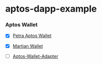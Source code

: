 # aptos-dapp-example

### Aptos Wallet

- [X] [Petra Aptos Wallet](./wallet/petra-aptos-wallet)
- [x] [Martian Wallet](./wallet/martian-wallet)
- [ ] [Aptos-Wallet-Adapter]()

